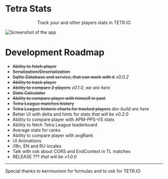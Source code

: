 # Tetra Stats

<center>Track your and other players stats in TETR.IO</center>

![Screenshot of the app](https://imgur.com/GGL0fux.png)

# Development Roadmap
- ~~Ability to fetch player~~
- ~~Serialization/Deserialization~~
- ~~Sqlite Database and service, that can work with it~~ *v0.0.2*
- ~~Ability to track player~~
- ~~Ability to compare 2 players~~ *v0.1.0, we are here*
- ~~Stats Calculator~~
- ~~Ability to compare player with himself in past~~
- ~~Tetra League matches history~~
- ~~Tetra League historic charts for tracked players~~ *dev build are here*
- Better UI with delta and hints for stats *that will be v0.2.0*
- Ability to compare player with APM-PPS-VS stats
- Ability to fetch Tetra League leaderboard
- Average stats for ranks
- Ability to compare player with avgRank
- UI Animations
- i18n, EN and RU locales
- Talk with osk about CORS and EndContext in TL matches
- RELEASE ??? *that will be v1.0.0*

---

Special thanks to kerrmunism for formulas
and to osk for TETR.IO